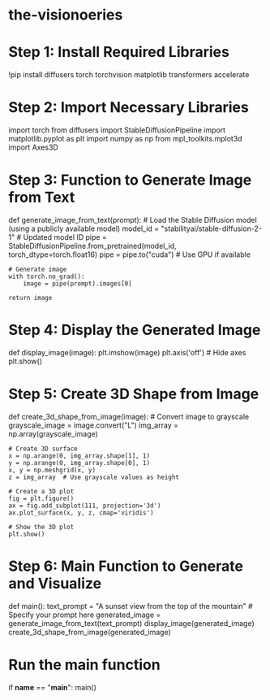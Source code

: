 # the-visionoeries
# Step 1: Install Required Libraries
!pip install diffusers torch torchvision matplotlib transformers accelerate

# Step 2: Import Necessary Libraries
import torch
from diffusers import StableDiffusionPipeline
import matplotlib.pyplot as plt
import numpy as np
from mpl_toolkits.mplot3d import Axes3D

# Step 3: Function to Generate Image from Text
def generate_image_from_text(prompt):
    # Load the Stable Diffusion model (using a publicly available model)
    model_id = "stabilityai/stable-diffusion-2-1"  # Updated model ID
    pipe = StableDiffusionPipeline.from_pretrained(model_id, torch_dtype=torch.float16)
    pipe = pipe.to("cuda")  # Use GPU if available

    # Generate image
    with torch.no_grad():
        image = pipe(prompt).images[0]

    return image

# Step 4: Display the Generated Image
def display_image(image):
    plt.imshow(image)
    plt.axis('off')  # Hide axes
    plt.show()

# Step 5: Create 3D Shape from Image
def create_3d_shape_from_image(image):
    # Convert image to grayscale
    grayscale_image = image.convert("L")
    img_array = np.array(grayscale_image)

    # Create 3D surface
    x = np.arange(0, img_array.shape[1], 1)
    y = np.arange(0, img_array.shape[0], 1)
    x, y = np.meshgrid(x, y)
    z = img_array  # Use grayscale values as height

    # Create a 3D plot
    fig = plt.figure()
    ax = fig.add_subplot(111, projection='3d')
    ax.plot_surface(x, y, z, cmap='viridis')

    # Show the 3D plot
    plt.show()

# Step 6: Main Function to Generate and Visualize
def main():
    text_prompt = "A sunset view from the top of the mountain"  # Specify your prompt here
    generated_image = generate_image_from_text(text_prompt)
    display_image(generated_image)
    create_3d_shape_from_image(generated_image)

# Run the main function
if __name__ == "__main__":
    main()
